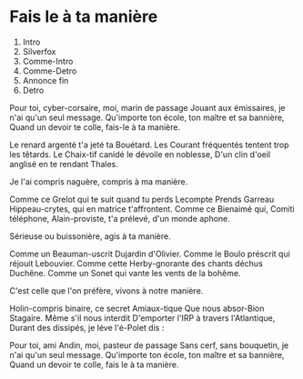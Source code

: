 
# Fais le à ta manière
1. Intro
2. Silverfox
3. Comme-Intro
4. Comme-Detro
5. Annonce fin
6. Detro

Pour toi, cyber-corsaire, moi, marin de passage
Jouant aux émissaires, je n'ai qu'un seul message.
Qu'importe ton école, ton maître et sa bannière,
Quand un devoir te colle, fais-le à ta manière.

Le renard argenté t'a jeté ta Bouétard.
Les Courant fréquentés tentent trop les têtards.
Le Chaix-tif canidé le dévoile en noblesse,
D'un clin d'oeil anglisé en te rendant Thales.

Je l'ai compris naguère, compris à ma manière.

Comme ce Grelot qui te suit quand tu perds Lecompte
Prends Garreau Hippeau-crytes, qui en matrice t'affrontent.
Comme ce Bienaimé qui, Comiti téléphone,
Alain-proviste, t'a prélevé, d'un monde aphone.

Sérieuse ou buissonière, agis à ta manière.

Comme un Beauman-uscrit Dujardin d'Olivier.
Comme le Boulo préscrit qui réjouit Lebouvier.
Comme cette Herby-gnorante des chants déchus Duchêne.
Comme un Sonet qui vante les vents de la bohême.
                        
C'est celle que l'on préfère, vivons à notre manière.

Holin-compris binaire, ce secret Amiaux-tique
Que nous absor-Bion Stagaire. Même s'il nous interdit
D'emporter l'IRP à travers l'Atlantique,
Durant des dissipés, je léve l'é-Polet dis :

Pour toi, ami Andin, moi, pasteur de passage
Sans cerf, sans bouquetin, je n'ai qu'un seul message.
Qu'importe ton école, ton maître et sa bannière,
Quand un devoir te colle, fais le à ta manière.
